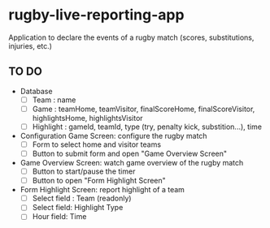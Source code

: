 # rugby-live-reporting-app
 Application to declare the events of a rugby match (scores, substitutions, injuries, etc.)

## TO DO
- Database
  - [ ] Team : name
  - [ ] Game : teamHome, teamVisitor, finalScoreHome, finalScoreVisitor, highlightsHome, highlightsVisitor
  - [ ] Highlight : gameId, teamId, type (try, penalty kick, substition...), time
- Configuration Game Screen: configure the rugby match
  - [ ] Form to select home and visitor teams
  - [ ] Button to submit form and open "Game Overview Screen"
- Game Overview Screen: watch game overview of the rugby match
  - [ ] Button to start/pause the timer
  - [ ] Button to open "Form Highlight Screen"
- Form Highlight Screen: report highlight of a team
  - [ ] Select field : Team (readonly)
  - [ ] Select field: Highlight Type
  - [ ] Hour field: Time
